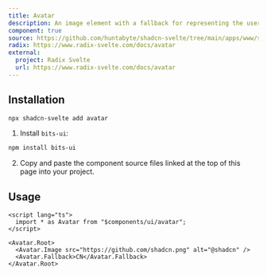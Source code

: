 ```yaml
---
title: Avatar
description: An image element with a fallback for representing the user.
component: true
source: https://github.com/huntabyte/shadcn-svelte/tree/main/apps/www/src/lib/components/ui/avatar
radix: https://www.radix-svelte.com/docs/avatar
external:
  project: Radix Svelte
  url: https://www.radix-svelte.com/docs/avatar
---
```


<script>
  import { ComponentPreview, ManualInstall } from '$lib/components/docs';
</script>

<ComponentPreview name="avatar-demo">

<div/>

</ComponentPreview>

## Installation

```bash
npx shadcn-svelte add avatar
```

<ManualInstall>

1. Install `bits-ui`:

```bash
npm install bits-ui
```

2. Copy and paste the component source files linked at the top of this page into your project.

</ManualInstall>

## Usage

```svelte
<script lang="ts">
  import * as Avatar from "$components/ui/avatar";
</script>

<Avatar.Root>
  <Avatar.Image src="https://github.com/shadcn.png" alt="@shadcn" />
  <Avatar.Fallback>CN</Avatar.Fallback>
</Avatar.Root>
```
